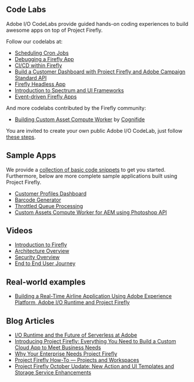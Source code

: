 ## Code Labs

Adobe I/O CodeLabs provide guided hands-on coding experiences to build awesome apps on top of Project Firefly.

Follow our codelabs at:
* [Scheduling Cron Jobs](https://adobeio-codelabs-alarms-adobedocs.project-helix.page/)
* [Debugging a Firefly App](https://adobeio-codelabs-debugging-adobedocs.project-helix.page/)
* [CI/CD within Firefly](https://adobeio-codelabs-ci-cd-adobedocs.project-helix.page/)
* [Build a Customer Dashboard with Project Firefly and Adobe Campaign Standard API](https://adobeio-codelabs-campaign-standard-adobedocs.project-helix.page/)
* [Firefly Headless App](https://adobeio-codelabs-barcode-adobedocs.project-helix.page/)
* [Introduction to Spectrum and UI Frameworks](https://adobeio-codelabs-spectrum-intro-adobedocs.project-helix.page/)
* [Event-driven Firefly Apps](https://adobeio-codelabs-custom-events-adobedocs.project-helix.page/)

And more codelabs contributed by the Firefly community:
* [Building Custom Asset Compute Worker](https://adobeio-asset-compute-labs-cognifide.project-helix.page/) by [Cognifide](https://www.cognifide.com)

You are invited to create your own public Adobe I/O CodeLab, just follow [these steps](https://adobeio-codelabs-howto-adobedocs.project-helix.page/).

## Sample Apps

We provide a [collection of basic code snippets](https://github.com/AdobeDocs/adobeio-samples-firefly-basics) to get you started. Furthermore, below are more complete sample applications built using Project Firefly.

* [Customer Profiles Dashboard](https://github.com/AdobeDocs/adobeio-samples-customers-dashboard)
* [Barcode Generator](https://github.com/AdobeDocs/adobeio-samples-barcode-generator)
* [Throttled Queue Processing](https://github.com/AdobeDocs/adobeio-samples-throttled-processing)
* [Custom Assets Compute Worker for AEM using Photoshop API](https://github.com/AdobeDocs/adobeio-samples-assets-compute-photoshop)

## Videos

* [Introduction to Firefly](https://youtu.be/mkgpeWbHrjA)
* [Architecture Overview](https://youtu.be/LbAVytUm94g)
* [Security Overview](https://youtu.be/CHPDtDejy6Q)
* [End to End User Journey](https://youtu.be/N_0MxSIoKDM)

## Real-world examples

* [Building a Real-Time Airline Application Using Adobe Experience Platform, Adobe I/O Runtime and Project Firefly](https://www.netcentric.biz/insights/2020/06/building-an-aep-demo-with-firefly.html?utm_source=linkedin&utm_medium=social_nonpaid&utm_campaign=20_insights&utm_content=link_post&es_id=8e9abf83f6)


## Blog Articles

* [I/O Runtime and the Future of Serverless at Adobe](https://medium.com/adobetech/i-o-runtime-and-the-future-of-serverless-at-adobe-2c647b43d3a7)
* [Introducing Project Firefly: Everything You Need to Build a Custom Cloud App to Meet Business Needs](https://medium.com/adobetech/project-firefly-build-custom-cloud-native-adobe-apps-54d157adb473)
* [Why Your Enterprise Needs Project Firefly](https://medium.com/adobetech/why-your-enterprise-needs-project-firefly-9c2f2469a5f2)
* [Project Firefly How-To — Projects and Workspaces](https://medium.com/adobetech/project-firefly-how-to-projects-and-workspaces-9738d31338e7)
* [Project Firefly October Update: New Action and UI Templates and Storage Service Enhancements](https://medium.com/adobetech/project-firefly-update-october-2020-action-ui-templates-presigned-urls-ttl-settings-7394fa019d25)


